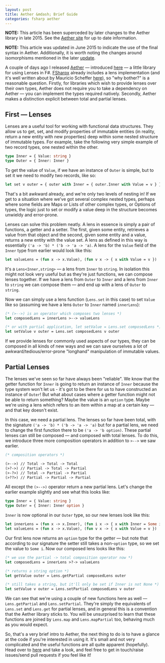 ```yaml
---
layout: post
title: Aether &mdash; Brief Guide
categories: fsharp aether
---
```


__NOTE:__ This article has been superceded by later changes to the Aether library in late 2015. See the [Aether site][aether-site] for up to date information.

__NOTE:__ This article was updated in June 2015 to indicate the use of the final syntax in Aether. Additionally, it is worth noting the changes around isomorphisms mentioned in the later [update][update].

A couple of days ago I released [Aether][aether] &mdash; introduced [here][aether-intro] &mdash; a little library for using Lenses in F#. [FSharpx][fsharpx-lens] already includes a lens implementation (and it's well written about by Mauricio Scheffer [here][bugsquash]), so "why bother?" is a reasonable question. Firstly, for libraries which wish to provide lenses over their own types, Aether does not require you to take a dependency on Aether &mdash; you can implement the types required natively. Secondly, Aether makes a distinction explicit between total and partial lenses.

## First &mdash; Lenses

Lenses are a useful tool for working with functional data structures. They allow us to get, set, and modify properties of immutable entities (in reality, return a new entity with new properties) deep within some nested structure of immutable types. For example, take the following very simple example of two record types, one nested within the other.

```ocaml
type Inner = { Value: string }
type Outer = { Inner: Inner }
```

To get the value of `Value`, if we have an instance of `Outer` is simple, but to set it we need to modify two records, like so:

```ocaml
let set v outer = { outer with Inner = { outer.Inner with Value = v } }
```

That's a bit awkward already, and we're only two levels of nesting in! If we get to a situation where we've got several complex nested types, perhaps where some fields are Maps or Lists of other complex types, or Options of types, the logic just to set or modify a value deep in the structure becomes unwieldy and error-prone.

Lenses can solve this problem neatly. A lens in essence is simply a pair of functions, a getter and a setter. The first, given some entity, retrieves a value from that object and the second, given some entity and a value, returns a new entity with the value set. A lens as defined in this way is essentially `('a -> 'b) * ('b -> 'a -> 'a)`. A lens for the `Value` field of the `Inner` type from earlier would look like this:

```ocaml
let valueLens = (fun x -> x.Value), (fun v x -> { x with Value = v })
```

It's a `Lens<Inner,string>` &mdash; a lens from `Inner` to `string`. In isolation this might not look very useful but as they're just functions, we can compose lenses together. If we have a lens from `Outer` to `Inner` and a lens from `Inner` to `string` we can compose them &mdash; and end up with a lens of `Outer` to `string`.

Now we can simply use a lens function (`Lens.set` in this case) to set `Value` like so (assuming we have a lens `Outer` to `Inner` named `innerLens`):

```ocaml
(* (>-->) is an operator which composes two lenses *)
let composedLens = innerLens >--> valueLens

(* or with partial application, let setValue = Lens.set composedLens *)
let setValue v outer = Lens.set composedLens v outer
```

If we provide lenses for commonly used aspects of our types, they can be composed in all kinds of new ways and we can save ourselves a lot of awkward/tedious/error-prone "longhand" manipulation of immutable values.

## Partial Lenses

The lenses we've seen so far have always been "reliable". We know that the getter function for `Inner` is going to return an instance of `Inner` because the type system won't let us - it's got to be there for us to have constructed an instance of `Outer`! But what about cases where a getter function might not be able to return something? Maybe the value is an `option` type. Maybe we're using a lens which refers to an item within a map at a certain key &mdash; and that key doesn't exist.

In this case, we need a partial lens. The lenses so far have been total, with the signature `('a -> 'b) * ('b -> 'a -> 'a)` but for a partial lens, we need to change the first function there to be `('a -> 'b option)`. These partial lenses can still be composed &mdash; and composed with total lenses. To do this, we introduce three more composition operators in addition to `>-->` we saw earlier.

```ocaml
(* composition operators *)

(>-->) // Total -> Total -> Total
(>?->) // Partial -> Total -> Partial
(>-?>) // Total -> Partial -> Partial
(>??>) // Partial -> Partial -> Partial
```

All except the `(>-->)` operator return a new partial lens. Let's change the earlier example slightly and see what this looks like:

```ocaml
type Inner = { Value: string }
type Outer = { Inner: Inner option }
```

`Inner` is now optional in our `Outer` type, so our new lenses look like this:

```ocaml
let innerLens = (fun x -> x.Inner), (fun i x -> { x with Inner = Some i })
let valueLens = (fun x -> x.Value), (fun v x -> { x with Value = v })
```

Our first lens now returns an `option` type for the getter &mdash; but note that according to our signature the setter still takes a non-`option` type, so we set the value to `Some i`. Now our composed lens looks like this:

```ocaml
(* we use the partial -> total composition operator now *)
let composedLens = innerLens >?-> valueLens

(* returns a string option *)
let getValue outer = Lens.getPartial composedLens outer

(* still takes a string, but it'll only be set if Inner is not None *)
let setValue v outer = Lens.setPartial composedLens v outer
```

We can see that we're using a couple of new functions here as well &mdash; `Lens.getPartial` and `Lens.setPartial`. They're simply the equivalents of `Lens.set` and `Lens.get` for partial lenses, and in general this is a convention that the Aether library sticks to. You will be unsurprised to learn that these functions are joined by `Lens.map` and `Lens.mapPartial` too, behaving much as you would expect.

So, that's a very brief intro to Aether, the next thing to do is to have a glance at the code if you're interested in using it. It's small and not very complicated and the useful functions are all quite apparent (hopefully). Head over to [here][aether] and take a look, and feel free to get in touch/raise issues/send pull requests if you feel like it!

[aether]: https://github.com/xyncro/aether
[aether-intro]: http://kolektiv.github.io/fsharp/aether/2014/08/10/aether/
[aether-site]: https://xyncro.tech/aether
[bugsquash]: http://bugsquash.blogspot.co.uk/2011/11/lenses-in-f.html
[fsharpx-lens]: https://github.com/fsprojects/fsharpx/blob/master/src/FSharpx.Core/Lens.fs
[update]: http://kolektiv.github.io/fsharp/aether/2014/09/29/aether-update/
